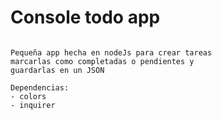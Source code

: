 # Console todo app

```

Pequeña app hecha en nodeJs para crear tareas
marcarlas como completadas o pendientes y
guardarlas en un JSON

Dependencias:
- colors
- inquirer

```